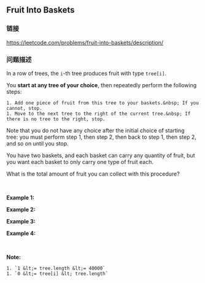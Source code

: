 ## Fruit Into Baskets  
### 链接  
https://leetcode.com/problems/fruit-into-baskets/description/  
### 问题描述
In a row of trees, the `i`-th tree&nbsp;produces&nbsp;fruit with type&nbsp;`tree[i]`.

You **start at any tree&nbsp;of your choice**, then repeatedly perform the following steps:

	1. Add one piece of fruit from this tree to your baskets.&nbsp; If you cannot, stop.
	1. Move to the next tree to the right of the current tree.&nbsp; If there is no tree to the right, stop.

Note that you do not have any choice after the initial choice of starting tree:&nbsp;you must perform step 1, then step 2, then back to step 1, then step 2, and so on until you stop.

You have two baskets, and each basket can carry any quantity of fruit, but you want each basket to only carry one type of fruit each.

What is the total amount of fruit you can collect with this procedure?

&nbsp;

**Example 1:**

**Example 2:**

**Example 3:**

**Example 4:**

&nbsp;

**Note:**

	1. `1 &lt;= tree.length &lt;= 40000`
	1. `0 &lt;= tree[i] &lt; tree.length`
